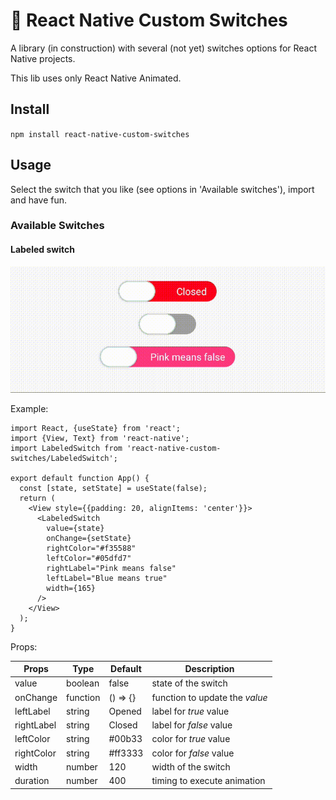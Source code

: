 # :snail: React Native Custom Switches

A library (in construction) with several (not yet) switches options for React Native projects.

This lib uses only React Native Animated.

## Install

`npm install react-native-custom-switches`

## Usage

Select the switch that you like (see options in 'Available switches'), import and have fun.

### Available Switches

#### Labeled switch

![Labeled switch gif](./assets/labeledSwitch.gif)

Example:

```
import React, {useState} from 'react';
import {View, Text} from 'react-native';
import LabeledSwitch from 'react-native-custom-switches/LabeledSwitch';

export default function App() {
  const [state, setState] = useState(false);
  return (
    <View style={{padding: 20, alignItems: 'center'}}>
      <LabeledSwitch
        value={state}
        onChange={setState}
        rightColor="#f35588"
        leftColor="#05dfd7"
        rightLabel="Pink means false"
        leftLabel="Blue means true"
        width={165}
      />
    </View>
  );
}
```

Props:

| Props      | Type     | Default  | Description                    |
| ---------- | -------- | -------- | ------------------------------ |
| value      | boolean  | false    | state of the switch            |
| onChange   | function | () => {} | function to update the _value_ |
| leftLabel  | string   | Opened   | label for _true_ value         |
| rightLabel | string   | Closed   | label for _false_ value        |
| leftColor  | string   | #00b33   | color for _true_ value         |
| rightColor | string   | #ff3333  | color for _false_ value        |
| width      | number   | 120      | width of the switch            |
| duration   | number   | 400      | timing to execute animation    |
